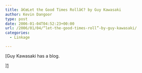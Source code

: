 ```yaml
---
title: â€œLet the Good Times Rollâ€? by Guy Kawasaki
author: Kevin Dangoor
type: post
date: 2006-01-04T04:52:23+00:00
url: /2006/01/04/“let-the-good-times-roll”-by-guy-kawasaki/
categories:
  - Linkage

---
```

[Guy Kawasaki has a blog.
  
][1]

 [1]: http://blog.guykawasaki.com/